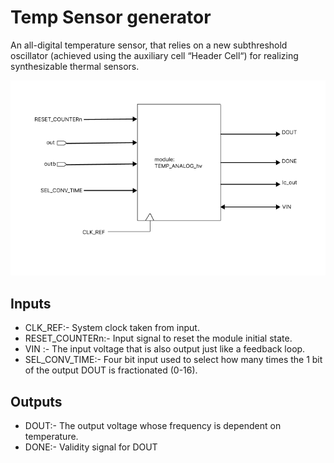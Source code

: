 # Temp Sensor generator

An all-digital temperature sensor, that relies on a new subthreshold oscillator (achieved using the auxiliary cell “Header Cell“) for realizing synthesizable thermal sensors.

![plot](./readme_imgs/temp_sensor_IO.PNG)

 ## Inputs
 *  CLK_REF:- System clock taken from input.
 *  RESET_COUNTERn:- Input signal to reset the module initial state.
 *  VIN :-  The input voltage that is also output just like  a feedback loop.
 * SEL_CONV_TIME:- Four bit input used to select how many times the 1 bit of the output DOUT is fractionated (0-16).

 ## Outputs
 *  DOUT:-  The output voltage whose frequency is dependent on temperature.
 *  DONE:- Validity signal for DOUT
